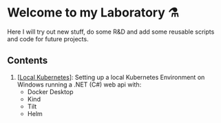 # Welcome to my Laboratory ⚗️

Here I will try out new stuff, do some R&D and add some reusable scripts and code for future projects.

## Contents

1. [[Local Kubernetes](1_Local_Kubernetes_NET)]: Setting up a local Kubernetes Environment on Windows running a .NET (C#) web api with:
   - Docker Desktop
   - Kind
   - Tilt
   - Helm